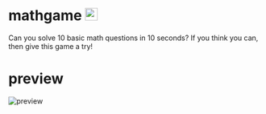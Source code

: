 # mathgame <img src="https://github.com/dlarroder/mathgame/blob/master/harry-roque.jpg" height="25px" alt="harry roque"/>

Can you solve 10 basic math questions in 10 seconds? If you think you can, then give this game a try!

# preview

<img src="https://github.com/dlarroder/mathgame/blob/master/mathgame.gif" alt="preview"/>
